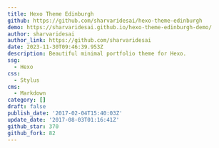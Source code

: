 ```yaml
---
title: Hexo Theme Edinburgh
github: https://github.com/sharvaridesai/hexo-theme-edinburgh
demo: https://sharvaridesai.github.io/hexo-theme-edinburgh-demo/
author: sharvaridesai
author_link: https://github.com/sharvaridesai
date: 2023-11-30T09:46:39.953Z
description: Beautiful minimal portfolio theme for Hexo.
ssg:
  - Hexo
css:
  - Stylus
cms:
  - Markdown
category: []
draft: false
publish_date: '2017-02-04T15:40:03Z'
update_date: '2017-08-03T01:16:41Z'
github_star: 370
github_fork: 82
---
```

